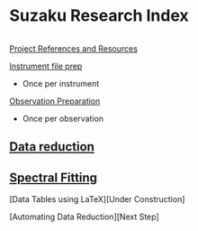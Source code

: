 # Suzaku Research Index  
###### 

[Project References and Resources](../docs/documentationAndTechnicalReference.md)


[Instrument file prep](instr.md)   
  - Once per instrument  
  
[Observation Preparation](observation.md)  
  - Once per observation  
  
[Data reduction](reduction.md)  
  - 
  
[Spectral Fitting](spec.md)  
  -  

[Data Tables using LaTeX][Under Construction]

[Automating Data Reduction][Next Step]
  